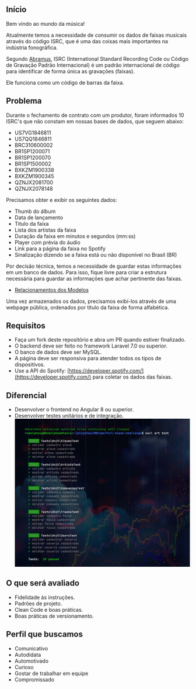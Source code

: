 ## Início

Bem vindo ao mundo da música!

Atualmente temos a necessidade de consumir os dados de faixas musicais através do código ISRC, que é uma das coisas mais importantes na indústria fonográfica.

Segundo [Abramus](https://www.abramus.org.br/musica/isrc/), ISRC (International Standard Recording Code ou Código de Gravação Padrão Internacional) é um padrão internacional de código para identificar de forma única as gravações (faixas).

Ele funciona como um código de barras da faixa.


## Problema

Durante o fechamento de contrato com um produtor, foram informados 10 ISRC's que não constam em nossas bases de dados, que seguem abaixo:

* US7VG1846811
* US7QQ1846811
* BRC310600002
* BR1SP1200071
* BR1SP1200070
* BR1SP1500002
* BXKZM1900338
* BXKZM1900345
* QZNJX2081700
* QZNJX2078148

Precisamos obter e exibir os seguintes dados:

* Thumb do álbum
* Data de lançamento
* Título da faixa
* Lista dos artistas da faixa
* Duração da faixa em minutos e segundos (mm:ss)
* Player com prévia do áudio
* Link para a página da faixa no Spotify
* Sinalização dizendo se a faixa está ou não disponível no Brasil (BR)

Por decisão técnica, temos a necessidade de guardar estas informações em um banco de dados. Para isso, fique livre para criar a estrutura necessária para guardar as informações que achar pertinente das faixas.

- [Relacionamentos dos Modelos](MODEL_RELATIONSHIPS.md)

Uma vez armazenados os dados, precisamos exibí-los através de uma webpage pública, ordenados por título da faixa de forma alfabética.


## Requisitos

* Faça um fork deste repositório e abra um PR quando estiver finalizado.
* O backend deve ser feito no framework Laravel 7.0 ou superior.
* O banco de dados deve ser MySQL.
* A página deve ser responsiva para atender todos os tipos de dispositivos.
* Use a API do Spotify: [https://developer.spotify.com/](https://developer.spotify.com/) para coletar os dados das faixas.


## Diferencial

* Desenvolver o frontend no Angular 8 ou superior.
* Desenvolver testes unitários e de integração.
![Resultado dos Testes Unitários](tracks-backend/storage/assets/test-unitresults.jpg "Resultado dos Testes Unitários")


## O que será avaliado

* Fidelidade às instruções.
* Padrões de projeto.
* Clean Code e boas práticas.
* Boas práticas de versionamento.


## Perfil que buscamos

* Comunicativo
* Autodidata
* Automotivado
* Curioso
* Gostar de trabalhar em equipe
* Compromissado
